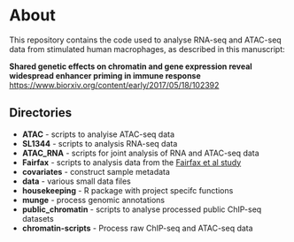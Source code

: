 # About

This repository contains the code used to analyse RNA-seq and ATAC-seq data from stimulated human macrophages, as described in this manuscript:

**Shared genetic effects on chromatin and gene expression reveal widespread enhancer priming in immune response**
https://www.biorxiv.org/content/early/2017/05/18/102392

## Directories
* **ATAC** - scripts to analyise ATAC-seq data
* **SL1344** - scripts to analysis RNA-seq data
* **ATAC_RNA** - scripts for joint analysis of RNA and ATAC-seq data
* **Fairfax** - scripts to analysis data from the [Fairfax et al study](http://science.sciencemag.org/content/343/6175/1246949)
* **covariates** - construct sample metadata
* **data** - various small data files
* **housekeeping** - R package with project specifc functions
* **munge** - process genomic annotations
* **public_chromatin** - scripts to analyse processed public ChIP-seq datasets
* **chromatin-scripts** - Process raw ChIP-seq and ATAC-seq data





